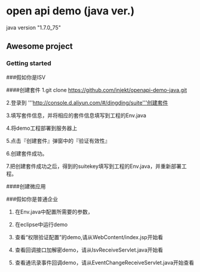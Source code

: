 # open api demo (java ver.)
java version "1.7.0_75"

## Awesome project

### Getting started



###假如你是ISV 

####创建套件
1.git clone https://github.com/injekt/openapi-demo-java.git

2.登录到 '''http://console.d.aliyun.com/#/dingding/suite'''创建套件

3.填写套件信息，并将相应的套件信息填写到工程的Env.java

4.将demo工程部署到服务器上

5.点击『创建套件』弹窗中的『验证有效性』

6.创建套件成功。

7.把创建套件成功之后，得到的suitekey填写到工程的Env.java，并重新部署工程。

####创建微应用



###假如你是普通企业

1. 在Env.java中配置所需要的参数，

2. 在eclipse中运行demo

3. 查看“权限验证配置”的demo,请从WebContent/index.jsp开始看

4. 查看回调接口加解密demo，请从IsvReceiveServlet.java开始看

5. 查看通讯录事件回调demo，请从EventChangeReceiveServlet.java开始查看
